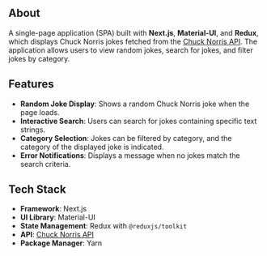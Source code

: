 
## About 

A single-page application (SPA) built with **Next.js**, **Material-UI**, and **Redux**, which displays Chuck Norris jokes fetched from the [Chuck Norris API](https://api.chucknorris.io/). The application allows users to view random jokes, search for jokes, and filter jokes by category.  

## Features  

- **Random Joke Display**: Shows a random Chuck Norris joke when the page loads.  
- **Interactive Search**: Users can search for jokes containing specific text strings.  
- **Category Selection**: Jokes can be filtered by category, and the category of the displayed joke is indicated.  
- **Error Notifications**: Displays a message when no jokes match the search criteria.

## Tech Stack  

- **Framework**: Next.js  
- **UI Library**: Material-UI  
- **State Management**: Redux with `@reduxjs/toolkit`  
- **API**: [Chuck Norris API](https://api.chucknorris.io/)  
- **Package Manager**: Yarn

